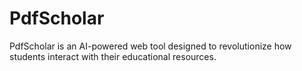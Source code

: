 # PdfScholar
PdfScholar is an AI-powered web tool designed to revolutionize how students interact with their educational resources. 
